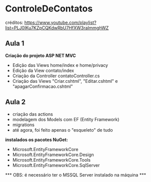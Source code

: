 # ControleDeContatos
créditos:
https://www.youtube.com/playlist?list=PLJ0IKu7KZpCQKdwRbU7HfXW3raImmghWZ

## Aula 1
__Criação do projeto ASP NET MVC__
* Edição das Views home/index e home/privacy
* Edição da View contato/index 
* Criação da Controller contatoController.cs
* Criação das Views "Criar.cshtml", "Editar.cshtml" e "apagarConfirmacao.cshtml"


## Aula 2
* criação das actions
* modelagem dos Models com EF (Entity Framework)
* migrations
* até agora, foi feito apenas o "esqueleto" de tudo

**instalados os pacotes NuGet:**
- Microsoft.EntityFrameworkCore
- Microsoft.EntityFrameworkCore.Design
- Microsoft.EntityFrameworkCore.Tools
- Microsoft.EntityFrameworkCore.SqlServer

*** OBS: é necessário ter o MSSQL Server instalado na máquina ***
